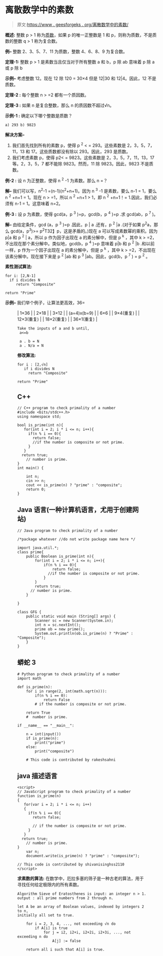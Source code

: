 # 离散数学中的素数

> 原文:[https://www . geesforgeks . org/离散数学中的素数/](https://www.geeksforgeeks.org/prime-numbers-in-discrete-mathematics/)

**概述:**
整数 p > 1 称为[质数](https://www.geeksforgeeks.org/prime-numbers/)，如果 p 的唯一正整数是 1 和 p，则称为质数，不是质数的整数 q > 1 称为复合数。

**例–**
整数 2、3、5、7、11 为质数，整数 4、6、8、9 为复合数。

**定理-1:**
整数 p > 1 是素数当且仅当对于所有整数 a 和 b，p 除 ab 意味着 p 除 a 或 p 除 b

**示例–**
考虑整数 12。现在 12 除 120 = 30×4 但是 12|30 和 12|4。因此，12 不是质数。

**定理-2 :**
每个整数 n > =2 都有一个质因数。

**定理-3 :**
如果 n 是复合整数，那么 n 的质因数不超过√n。

**示例-1 :**
确定以下哪个整数是质数？

```
a) 293 b) 9823
```

**解决方案–**

1.  我们首先找到所有的素数 p，使得 p <sup>2</sup> < = 293。这些素数是 2，3，5，7，11，13 和 17。这些质数都没有除以 293。因此，293 是质数。
2.  我们考虑素数 p，使得 p2< = 9823。这些素数是 2，3，5，7，11，13，17 等。2，3，5，7 都不能除 9823。然而，11 除 9823。因此，9823 不是质数。

**例-2 :**
设 n 为正整数，使得 n <sup>2</sup> -1 为素数。那么 n =？

**解–**
我们可以写，n<sup>2</sup>-1 =(n-1)(n<sup>2</sup>+n+1)。因为 n <sup>3</sup> -1 是素数，要么 n-1 = 1，要么 n <sup>2</sup> +n+1 = 1。现在 n > =1，所以 n <sup>2</sup> +n+1 > 1，即 n <sup>2</sup> +n+1！= 1.因此，我们必须有 n-1 = 1。这意味着 n=2。

**例-3 :**
设 p 为素数，使得 gcd(a，p <sup>3</sup> )=p，gcd(b，p <sup>4</sup> )=p .求 gcd(ab，p <sup>7</sup> )。

**解–**
由给定条件，gcd (a，p <sup>3</sup> )=p .因此，p | a .还有，p <sup>2</sup> |a .(对于如果 p<sup>2</sup>a，那么 gcd(a，p<sup>3</sup>)>= p<sup>2</sup>T32】p，这是矛盾的。)现在 a 可以写成素数幂的乘积。因为 p|a 和 p <sup>2</sup> | a，所以 p 作为因子出现在 a 的素分解中，但是 p <sup>k</sup> ，其中 k > =2，不出现在那个素分解中。类似地，gcd(b，p <sup>4</sup> )=p 意味着 p|b 和 p <sup>2</sup> |b .和以前一样，p 作为一个因子出现在 a 的素分解中，但是 p <sup>k</sup> ，其中 k > =2，不出现在该素分解中。现在接下来是 p <sup>2</sup> |ab 和 p <sup>3</sup> |ab。因此，gcd(b，p <sup>7</sup> ) = p <sup>2</sup> 。

**素性测试算法:**

```
for i: [2,N-1]
  if i divides N
     return "Composite"

return "Prime"        
```

**示例–**
我们举个例子，让算法更高效，36=

<figure class="table">

| 1×36 |
| 2×18 |
| 3×12 |
| (a=4)x(b=9) |
| 6×6 |
| 9×4(重复) |
| 12×3(重复) |
| 18×2(重复) |
| 36×1(重复) |

```
Take the inputs of a and b until,    
 a<=b

 a . b = N
 a . N/a = N
```

**修改算法:**

```
for i : [2,√n]
   if i divides N
     return "Composite"

return "Prime"    
```

## C++

```
// C++ program to check primality of a number
#include <bits/stdc++.h>
using namespace std;

bool is_prime(int n){
   for(int i = 2; i * i <= n; i++){
     if(n % i == 0){
       return false;
       //if the number is composite or not prime.
     }
   }
  return true;
    // number is prime.
}
int main() {

    int n;
    cin >> n;
    cout << is_prime(n) ? "prime" : "composite";
    return 0;
}
```

## Java 语言(一种计算机语言，尤用于创建网站)

```
// Java program to check primality of a number

/*package whatever //do not write package name here */

import java.util.*;
class prime{
    public Boolean is_prime(int n){
        for(int i = 2; i * i <= n; i++){
            if(n % i == 0){
                return false;
              //if the number is composite or not prime.
            }
        }
        return true;
      // number is prime.
    }

}

class GFG {
    public static void main (String[] args) {
        Scanner sc = new Scanner(System.in);
        int n = sc.nextInt();
        prime ob = new prime();
        System.out.println(ob.is_prime(n) ? "Prime" : "Composite");
    }
}
```

## 蟒蛇 3

```
# Python program to check primality of a number
import math

def is_prime(n):
    for i in range(2, int(math.sqrt(n))):
        if(n % i == 0):
            return False
        # if the number is composite or not prime.

    return True
    #  number is prime.

if __name__ == "__main__":

    n = int(input())
    if is_prime(n):
        print("prime")
    else:
        print("composite")

    # This code is contributed by rakeshsahni
```

## java 描述语言

```
<script>
// JavaScript program to check primality of a number
function is_prime(n)
{
   for(var i = 2; i * i <= n; i++)
   {
     if(n % i == 0){
       return false;

       // if the number is composite or not prime.
     }
   }
  return true;
    // number is prime.
}
    var n;
    document.write(is_prime(n) ? "prime" : "composite");

// This code is contributed by shivanisinghss2110
</script>
```

**求素数的算法:**
在数学中，厄拉多塞的筛子是一种古老的算法，用于寻找任何给定极限内的所有素数。

```
Algorithm Sieve of Eratosthenes is input: an integer n > 1.
output : all prime numbers from 2 through n.

let A be an array of Boolean values, indexed by integers 2 to n,
initially all set to true.

    for i = 2, 3, 4, ..., not exceeding √n do
        if A[i] is true
            for j = i2, i2+i, i2+2i, i2+3i, ..., not exceeding n do
                A[j] := false

    return all i such that A[i] is true.
```

</figure>